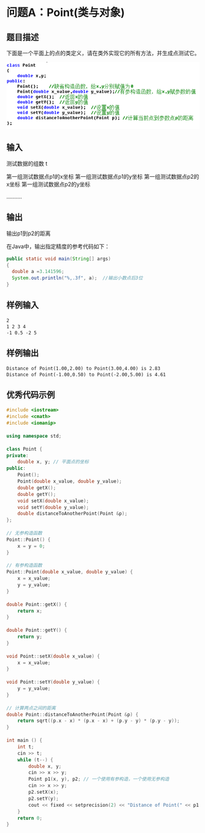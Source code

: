 # 问题A：Point(类与对象)

## 题目描述
下面是一个平面上的点的类定义，请在类外实现它的所有方法，并生成点测试它。

![类的定义](asserts/A.gif)

## 输入
测试数据的组数 t

第一组测试数据点p1的x坐标   第一组测试数据点p1的y坐标  第一组测试数据点p2的x坐标   第一组测试数据点p2的y坐标

..........

## 输出
输出p1到p2的距离

在Java中，输出指定精度的参考代码如下：

```Java
public static void main(String[] args)
{ 
  double a =3.141596;
  System.out.println("%,.3f", a);  //输出小数点后3位
}
```

## 样例输入
```Text
2
1 2 3 4
-1 0.5 -2 5
```

## 样例输出
```Text
Distance of Point(1.00,2.00) to Point(3.00,4.00) is 2.83
Distance of Point(-1.00,0.50) to Point(-2.00,5.00) is 4.61
```

## 优秀代码示例
```C++
#include <iostream>
#include <cmath>
#include <iomanip>

using namespace std;

class Point {
private:
    double x, y; // 平面点的坐标
public:
    Point();
    Point(double x_value, double y_value);
    double getX();
    double getY();
    void setX(double x_value);
    void setY(double y_value);
    double distanceToAnotherPoint(Point &p);
};

// 无参构造函数
Point::Point() {
    x = y = 0;
}

// 有参构造函数
Point::Point(double x_value, double y_value) {
    x = x_value;
    y = y_value;
}

double Point::getX() {
    return x;
}

double Point::getY() {
    return y;
}

void Point::setX(double x_value) {
    x = x_value;
}

void Point::setY(double y_value) {
    y = y_value;
}

// 计算两点之间的距离
double Point::distanceToAnotherPoint(Point &p) {
    return sqrt((p.x - x) * (p.x - x) + (p.y - y) * (p.y - y));
}

int main () {
    int t;
    cin >> t;
    while (t--) {
        double x, y;
        cin >> x >> y;
        Point p1(x, y), p2; // 一个使用有参构造，一个使用无参构造
        cin >> x >> y;
        p2.setX(x);
        p2.setY(y);
        cout << fixed << setprecision(2) << "Distance of Point(" << p1.getX() << ',' << p1.getY() << ") to Point(" << p2.getX() << ',' << p2.getY() << ") is " << p1.distanceToAnotherPoint(p2) << endl;
    }
    return 0;
}

```